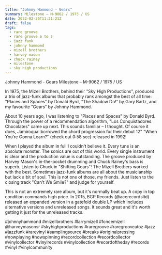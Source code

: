```yaml
---
title: "Johnny Hammond - Gears"
summary: Milestone – M-9062 / 1975 / US
date: 2022-02-26T11:21:21Z
draft: false
tags:
  - rare groove
  - rare groove a to z
  - jazz funk
  - johnny hammond
  - mizell brothers
  - harvey mason
  - chuck rainey
  - milestone
  - sky high productions
---
```

Johnny Hammond - Gears
Milestone – M-9062 / 1975 / US

In 1975, the Mizell Brothers, behind their "Sky High Productions", produced a trio of jazz-funk albums that probably rank amongst the best of all time: "Places and Spaces" by Donald Byrd, "The Shadow Do!" by Gary Bartz, and my favourite "Gears" by Johnny Hammond.

About 10 years ago, I was listening to "Places and Spaces" by Donald Byrd. Through the power of a recommendation algorithm, "Los Conquistadores Chocolates" came up next. This sounds familiar – I thought. Of course it does, Jamiroquai borrowed the chord progression for their debut 12" "When You're Gonna Learn?" (check out 0:58 sec) released in 1992!

When I played the album in full I couldn't believe it. Every tune is an absolute monster. The sonics are out of this world. Every single instrument is clear and the production value is outstanding. The groove produced by Harvey Mason's in-the-pocket drumming and Chuck Rainey's bass is superb. Listen to Chuck in "Shifting Gears"! The Mizell Brothers worked with the best. Sometimes jazz-funk albums are all about the musicianship but lack a bit of soul. This is not one of those, my friends. Just listen to the closing track "Can't We Smile?" and judge for yourself.

This is not an extremely rare album, but it's normally beat up. A copy in top condition commands high price. In 2015, BGP Records (@acerecordsltd) released an expanded version in a gatefold double LP which includes alternative versions and unreleased songs. It sounds great and it's worth getting it just for the unreleased tracks.

#johnnyhammond #mizellbrothers #larrymizell #foncemizell @harveymasonsr #skyhighproductions #raregroove #raregrooveatoz #jazz #jazzfunk #rarevinyl #samplingsource #breaks #originalpressing #nowplaying #nowspinning #recordcollection #recordcollector #vinylcollector #vinylrecords #vinylcollection #recordoftheday #records #vinyl #vinylcommunity
